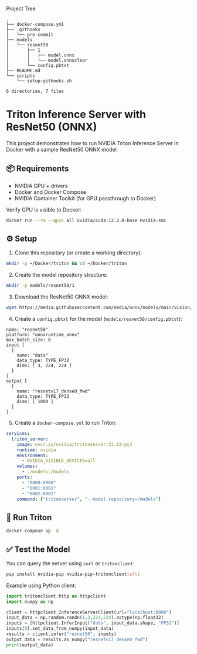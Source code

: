Project Tree


<!-- PROJECT TREE START -->
```text
.
├── docker-compose.yml
├── .githooks
│   └── pre-commit
├── models
│   └── resnet50
│       ├── 1
│       │   ├── model.onnx
│       │   └── model.onnxclear
│       └── config.pbtxt
├── README.md
└── scripts
    └── setup-githooks.sh

6 directories, 7 files
```
<!-- PROJECT TREE END -->

# Triton Inference Server with ResNet50 (ONNX)

This project demonstrates how to run NVIDIA Triton Inference Server in Docker with a sample ResNet50 ONNX model.

## 📦 Requirements

- NVIDIA GPU + drivers
- Docker and Docker Compose
- NVIDIA Container Toolkit (for GPU passthrough to Docker)

Verify GPU is visible to Docker:

```bash
docker run --rm --gpus all nvidia/cuda:12.2.0-base nvidia-smi
```

## ⚙️ Setup

1. Clone this repository (or create a working directory):

```bash
mkdir -p ~/Docker/triton && cd ~/Docker/triton
```

2. Create the model repository structure:

```bash
mkdir -p models/resnet50/1
```

3. Download the ResNet50 ONNX model:

```bash
wget https://media.githubusercontent.com/media/onnx/models/main/vision/classification/resnet/model/resnet50-v1-7.onnx -O models/resnet50/1/model.onnx
```

4. Create a `config.pbtxt` for the model (`models/resnet50/config.pbtxt`):

```text
name: "resnet50"
platform: "onnxruntime_onnx"
max_batch_size: 8
input [
  {
    name: "data"
    data_type: TYPE_FP32
    dims: [ 3, 224, 224 ]
  }
]
output [
  {
    name: "resnetv17_dense0_fwd"
    data_type: TYPE_FP32
    dims: [ 1000 ]
  }
]
```

5. Create a `docker-compose.yml` to run Triton:

```yaml
services:
  triton_server:
    image: nvcr.io/nvidia/tritonserver:23.12-py3
    runtime: nvidia
    environment:
      - NVIDIA_VISIBLE_DEVICES=all
    volumes:
      - ./models:/models
    ports:
      - "8000:8000"
      - "8001:8001"
      - "8002:8002"
    command: ["tritonserver", "--model-repository=/models"]
```

## 🚀 Run Triton

```bash
docker compose up -d
```

## ✅ Test the Model

You can query the server using `curl` or `tritonclient`:

```bash
pip install nvidia-pip nvidia-pip-tritonclient[all]
```

Example using Python client:

```python
import tritonclient.http as httpclient
import numpy as np

client = httpclient.InferenceServerClient(url="localhost:8000")
input_data = np.random.randn(1,3,224,224).astype(np.float32)
inputs = [httpclient.InferInput("data", input_data.shape, "FP32")]
inputs[0].set_data_from_numpy(input_data)
results = client.infer("resnet50", inputs)
output_data = results.as_numpy("resnetv17_dense0_fwd")
print(output_data)
```
